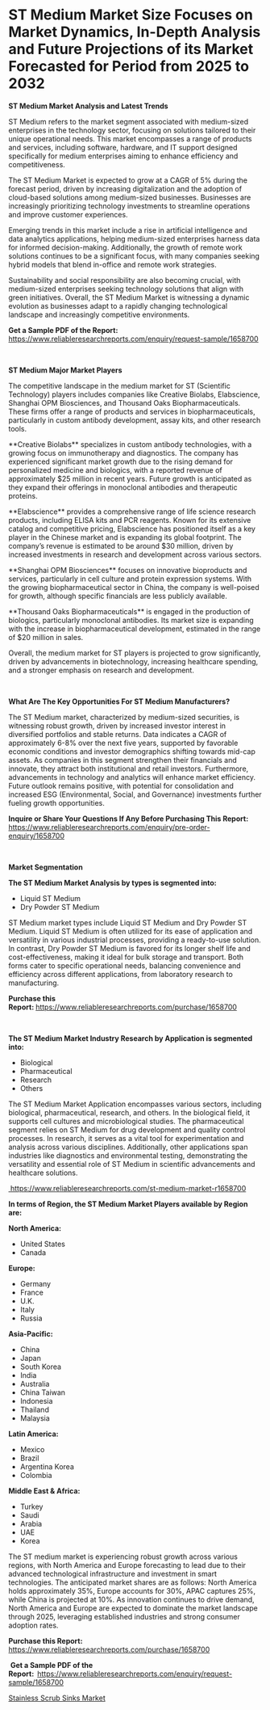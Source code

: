 <p><h1>ST Medium Market Size Focuses on Market Dynamics, In-Depth Analysis and Future Projections of its Market Forecasted for Period from 2025 to 2032</h1></p><p><strong>ST Medium Market Analysis and Latest Trends</strong></p>
<p><p>ST Medium refers to the market segment associated with medium-sized enterprises in the technology sector, focusing on solutions tailored to their unique operational needs. This market encompasses a range of products and services, including software, hardware, and IT support designed specifically for medium enterprises aiming to enhance efficiency and competitiveness.</p><p>The ST Medium Market is expected to grow at a CAGR of 5% during the forecast period, driven by increasing digitalization and the adoption of cloud-based solutions among medium-sized businesses. Businesses are increasingly prioritizing technology investments to streamline operations and improve customer experiences. </p><p>Emerging trends in this market include a rise in artificial intelligence and data analytics applications, helping medium-sized enterprises harness data for informed decision-making. Additionally, the growth of remote work solutions continues to be a significant focus, with many companies seeking hybrid models that blend in-office and remote work strategies. </p><p>Sustainability and social responsibility are also becoming crucial, with medium-sized enterprises seeking technology solutions that align with green initiatives. Overall, the ST Medium Market is witnessing a dynamic evolution as businesses adapt to a rapidly changing technological landscape and increasingly competitive environments.</p></p>
<p><strong>Get a Sample PDF of the Report:&nbsp;</strong> <a href="https://www.reliableresearchreports.com/enquiry/request-sample/1658700?utm_campaign=2224&utm_medium=2&utm_source=Github&utm_content=ia&utm_term=23032025&utm_id=st-medium">https://www.reliableresearchreports.com/enquiry/request-sample/1658700</a></p>
<p>&nbsp;</p>
<p><strong>ST Medium Major Market Players</strong></p>
<p><p>The competitive landscape in the medium market for ST (Scientific Technology) players includes companies like Creative Biolabs, Elabscience, Shanghai OPM Biosciences, and Thousand Oaks Biopharmaceuticals. These firms offer a range of products and services in biopharmaceuticals, particularly in custom antibody development, assay kits, and other research tools.</p><p>**Creative Biolabs** specializes in custom antibody technologies, with a growing focus on immunotherapy and diagnostics. The company has experienced significant market growth due to the rising demand for personalized medicine and biologics, with a reported revenue of approximately $25 million in recent years. Future growth is anticipated as they expand their offerings in monoclonal antibodies and therapeutic proteins.</p><p>**Elabscience** provides a comprehensive range of life science research products, including ELISA kits and PCR reagents. Known for its extensive catalog and competitive pricing, Elabscience has positioned itself as a key player in the Chinese market and is expanding its global footprint. The company’s revenue is estimated to be around $30 million, driven by increased investments in research and development across various sectors.</p><p>**Shanghai OPM Biosciences** focuses on innovative bioproducts and services, particularly in cell culture and protein expression systems. With the growing biopharmaceutical sector in China, the company is well-poised for growth, although specific financials are less publicly available. </p><p>**Thousand Oaks Biopharmaceuticals** is engaged in the production of biologics, particularly monoclonal antibodies. Its market size is expanding with the increase in biopharmaceutical development, estimated in the range of $20 million in sales. </p><p>Overall, the medium market for ST players is projected to grow significantly, driven by advancements in biotechnology, increasing healthcare spending, and a stronger emphasis on research and development.</p></p>
<p>&nbsp;</p>
<p><strong>What Are The Key Opportunities For ST Medium Manufacturers?</strong></p>
<p><p>The ST Medium market, characterized by medium-sized securities, is witnessing robust growth, driven by increased investor interest in diversified portfolios and stable returns. Data indicates a CAGR of approximately 6-8% over the next five years, supported by favorable economic conditions and investor demographics shifting towards mid-cap assets. As companies in this segment strengthen their financials and innovate, they attract both institutional and retail investors. Furthermore, advancements in technology and analytics will enhance market efficiency. Future outlook remains positive, with potential for consolidation and increased ESG (Environmental, Social, and Governance) investments further fueling growth opportunities.</p></p>
<p><strong>Inquire or Share Your Questions If Any Before Purchasing This Report:</strong> <a href="https://www.reliableresearchreports.com/enquiry/pre-order-enquiry/1658700?utm_campaign=2224&utm_medium=2&utm_source=Github&utm_content=ia&utm_term=23032025&utm_id=st-medium">https://www.reliableresearchreports.com/enquiry/pre-order-enquiry/1658700</a></p>
<p>&nbsp;</p>
<p><strong>Market Segmentation</strong></p>
<p><strong>The ST Medium Market Analysis by types is segmented into:</strong></p>
<p><ul><li>Liquid ST Medium</li><li>Dry Powder ST Medium</li></ul></p>
<p><p>ST Medium market types include Liquid ST Medium and Dry Powder ST Medium. Liquid ST Medium is often utilized for its ease of application and versatility in various industrial processes, providing a ready-to-use solution. In contrast, Dry Powder ST Medium is favored for its longer shelf life and cost-effectiveness, making it ideal for bulk storage and transport. Both forms cater to specific operational needs, balancing convenience and efficiency across different applications, from laboratory research to manufacturing.</p></p>
<p><strong>Purchase this Report:&nbsp;</strong><a href="https://www.reliableresearchreports.com/purchase/1658700?utm_campaign=2224&utm_medium=2&utm_source=Github&utm_content=ia&utm_term=23032025&utm_id=st-medium">https://www.reliableresearchreports.com/purchase/1658700</a></p>
<p>&nbsp;</p>
<p><strong>The ST Medium Market Industry Research by Application is segmented into:</strong></p>
<p><ul><li>Biological</li><li>Pharmaceutical</li><li>Research</li><li>Others</li></ul></p>
<p><p>The ST Medium Market Application encompasses various sectors, including biological, pharmaceutical, research, and others. In the biological field, it supports cell cultures and microbiological studies. The pharmaceutical segment relies on ST Medium for drug development and quality control processes. In research, it serves as a vital tool for experimentation and analysis across various disciplines. Additionally, other applications span industries like diagnostics and environmental testing, demonstrating the versatility and essential role of ST Medium in scientific advancements and healthcare solutions.</p></p>
<p><a href="https://www.reliableresearchreports.com/st-medium-market-r1658700?utm_campaign=2224&utm_medium=2&utm_source=Github&utm_content=ia&utm_term=23032025&utm_id=st-medium">&nbsp;https://www.reliableresearchreports.com/st-medium-market-r1658700</a></p>
<p><strong>In terms of Region, the ST Medium Market Players available by Region are:</strong></p>
<p>
    <p> <strong> North America: </strong>
        <ul>
            <li>United States</li>
            <li>Canada</li>
        </ul>
        </p> 
    <p> <strong> Europe: </strong>
        <ul>
            <li>Germany</li>
            <li>France</li>
            <li>U.K.</li>
            <li>Italy</li>
            <li>Russia</li>
        </ul>
        </p> 
    <p> <strong> Asia-Pacific: </strong>
        <ul>
            <li>China</li>
            <li>Japan</li>
            <li>South Korea</li>
            <li>India</li>
            <li>Australia</li>
            <li>China Taiwan</li>
            <li>Indonesia</li>
            <li>Thailand</li>
            <li>Malaysia</li>
        </ul>
        </p> 
    <p> <strong> Latin America: </strong>
        <ul>
            <li>Mexico</li>
            <li>Brazil</li>
            <li>Argentina Korea</li>
            <li>Colombia</li>
        </ul>
        </p> 
    <p> <strong> Middle East & Africa: </strong>
        <ul>
            <li>Turkey</li>
            <li>Saudi</li>
            <li>Arabia</li>
            <li>UAE</li>
            <li>Korea</li>
        </ul>
    </p>
    </p>
<p><p>The ST medium market is experiencing robust growth across various regions, with North America and Europe forecasting to lead due to their advanced technological infrastructure and investment in smart technologies. The anticipated market shares are as follows: North America holds approximately 35%, Europe accounts for 30%, APAC captures 25%, while China is projected at 10%. As innovation continues to drive demand, North America and Europe are expected to dominate the market landscape through 2025, leveraging established industries and strong consumer adoption rates.</p></p>
<p><strong>Purchase this Report: </strong><a href="https://www.reliableresearchreports.com/purchase/1658700?utm_campaign=2224&utm_medium=2&utm_source=Github&utm_content=ia&utm_term=23032025&utm_id=st-medium">https://www.reliableresearchreports.com/purchase/1658700</a></p>
<p>&nbsp;<strong>Get a Sample PDF of the Report:&nbsp;&nbsp;</strong><a href="https://www.reliableresearchreports.com/enquiry/request-sample/1658700?utm_campaign=2224&utm_medium=2&utm_source=Github&utm_content=ia&utm_term=23032025&utm_id=st-medium">https://www.reliableresearchreports.com/enquiry/request-sample/1658700</a></p>
<p><strong></strong></p>
<p><p><a href="https://github.com/bensemilia864/Market-Research-Report-List-1/blob/main/stainless-scrub-sinks-market.md?utm_campaign=2224&utm_medium=2&utm_source=Github&utm_content=ia&utm_term=23032025&utm_id=st-medium">Stainless Scrub Sinks Market</a></p></p>
